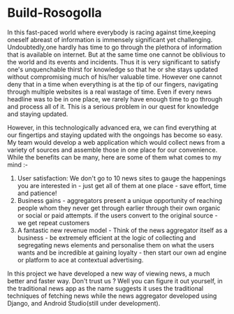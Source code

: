 # Build-Rosogolla

In this fast-paced world where everybody is racing against time,keeping oneself abreast of information is immensely significant yet challenging. Undoubtedly,one hardly has time to go through the plethora of information that is available on internet. But at the same time one cannot be oblivious to the world and its events and incidents. Thus it is very significant to satisfy one's unquenchable thirst for knowledge so that he or she stays updated without compromising much of his/her   valuable time. However one cannot deny that in  a time when everything is at the tip of our fingers, navigating through multiple websites is a real wastage of time. Even if every news headline was to be in one place,  we rarely have enough time to go through and process all of it. This is a serious problem in our quest for knowledge and staying updated.


However, in this technologically advanced era, we can find everything at our fingertips and staying updated with the ongoings has become so easy. My team would develop a web application which would collect news from a variety of sources and assemble those in one place for our convenience. While the benefits can be many, here are some of them  what comes to my mind :-
1. User satisfaction: We don't go to 10 news sites to gauge the happenings you are interested in - just get all of them at one place - save effort, time and patience!
2. Business gains - aggregators present a unique opportunity of reaching people whom they never get through earlier through their own organic or social or paid attempts. if the users convert to the original source - we get repeat customers
3. A fantastic new revenue model - Think of the news aggregator itself as a business - be extremely efficient at the logic of collecting and segregating news elements and personalise them on what the users wants and be incredible at gaining loyalty - then start our own ad engine or platform to ace at contextual advertising.

In this project we have developed a new way of viewing news, a much better and faster way. Don't trust us ? Well you can figure it out yourself, in the traditional news app as the name suggests it uses the traditional techniques of fetching news while the news aggregator developed using Django, and Android Studio(still under development).
